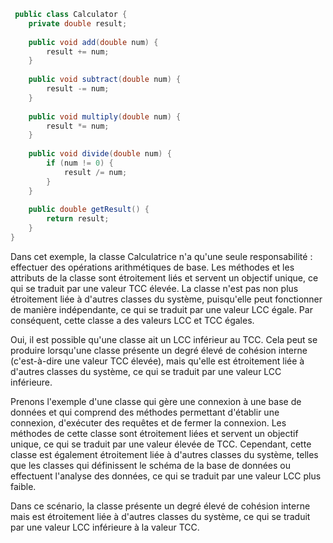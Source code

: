 ``` java
 public class Calculator {
    private double result;
    
    public void add(double num) {
        result += num;
    }
    
    public void subtract(double num) {
        result -= num;
    }
    
    public void multiply(double num) {
        result *= num;
    }
    
    public void divide(double num) {
        if (num != 0) {
            result /= num;
        }
    }
    
    public double getResult() {
        return result;
    }
}
```

Dans cet exemple, la classe Calculatrice n'a qu'une seule responsabilité : effectuer des opérations arithmétiques de base. Les méthodes et les attributs de la classe sont étroitement liés et servent un objectif unique, ce qui se traduit par une valeur TCC élevée. La classe n'est pas non plus étroitement liée à d'autres classes du système, puisqu'elle peut fonctionner de manière indépendante, ce qui se traduit par une valeur LCC égale. Par conséquent, cette classe a des valeurs LCC et TCC égales.





Oui, il est possible qu'une classe ait un LCC inférieur au TCC. Cela peut se produire lorsqu'une classe présente un degré élevé de cohésion interne (c'est-à-dire une valeur TCC élevée), mais qu'elle est étroitement liée à d'autres classes du système, ce qui se traduit par une valeur LCC inférieure.

Prenons l'exemple d'une classe qui gère une connexion à une base de données et qui comprend des méthodes permettant d'établir une connexion, d'exécuter des requêtes et de fermer la connexion. Les méthodes de cette classe sont étroitement liées et servent un objectif unique, ce qui se traduit par une valeur élevée de TCC. Cependant, cette classe est également étroitement liée à d'autres classes du système, telles que les classes qui définissent le schéma de la base de données ou effectuent l'analyse des données, ce qui se traduit par une valeur LCC plus faible.

Dans ce scénario, la classe présente un degré élevé de cohésion interne mais est étroitement liée à d'autres classes du système, ce qui se traduit par une valeur LCC inférieure à la valeur TCC.


